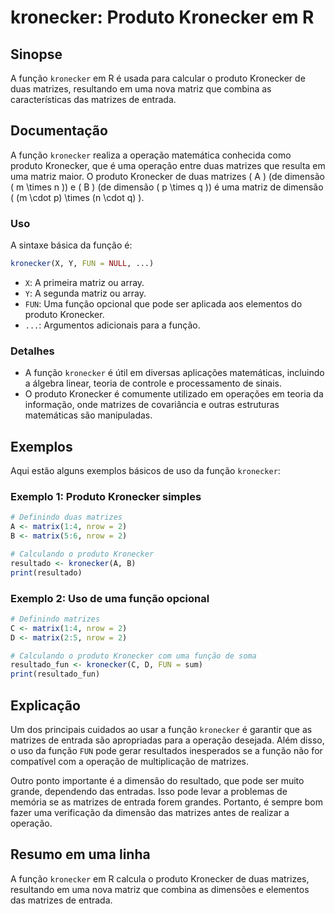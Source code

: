 <!--
Meta Description: # kronecker: Produto Kronecker em R ## Sinopse A função `kronecker` em R é usada para calcular o produto Kronecker de duas matrizes, resultando em uma...
Meta Keywords: kronecker, função, matrizes, produto, uma
-->

# kronecker: Produto Kronecker em R

## Sinopse
A função `kronecker` em R é usada para calcular o produto Kronecker de duas matrizes, resultando em uma nova matriz que combina as características das matrizes de entrada.

## Documentação
A função `kronecker` realiza a operação matemática conhecida como produto Kronecker, que é uma operação entre duas matrizes que resulta em uma matriz maior. O produto Kronecker de duas matrizes \( A \) (de dimensão \( m \times n \)) e \( B \) (de dimensão \( p \times q \)) é uma matriz de dimensão \( (m \cdot p) \times (n \cdot q) \).

### Uso
A sintaxe básica da função é:

```R
kronecker(X, Y, FUN = NULL, ...)
```

- `X`: A primeira matriz ou array.
- `Y`: A segunda matriz ou array.
- `FUN`: Uma função opcional que pode ser aplicada aos elementos do produto Kronecker.
- `...`: Argumentos adicionais para a função.

### Detalhes
- A função `kronecker` é útil em diversas aplicações matemáticas, incluindo a álgebra linear, teoria de controle e processamento de sinais.
- O produto Kronecker é comumente utilizado em operações em teoria da informação, onde matrizes de covariância e outras estruturas matemáticas são manipuladas.

## Exemplos
Aqui estão alguns exemplos básicos de uso da função `kronecker`:

### Exemplo 1: Produto Kronecker simples
```R
# Definindo duas matrizes
A <- matrix(1:4, nrow = 2)
B <- matrix(5:6, nrow = 2)

# Calculando o produto Kronecker
resultado <- kronecker(A, B)
print(resultado)
```

### Exemplo 2: Uso de uma função opcional
```R
# Definindo matrizes
C <- matrix(1:4, nrow = 2)
D <- matrix(2:5, nrow = 2)

# Calculando o produto Kronecker com uma função de soma
resultado_fun <- kronecker(C, D, FUN = sum)
print(resultado_fun)
```

## Explicação
Um dos principais cuidados ao usar a função `kronecker` é garantir que as matrizes de entrada são apropriadas para a operação desejada. Além disso, o uso da função `FUN` pode gerar resultados inesperados se a função não for compatível com a operação de multiplicação de matrizes.

Outro ponto importante é a dimensão do resultado, que pode ser muito grande, dependendo das entradas. Isso pode levar a problemas de memória se as matrizes de entrada forem grandes. Portanto, é sempre bom fazer uma verificação da dimensão das matrizes antes de realizar a operação.

## Resumo em uma linha
A função `kronecker` em R calcula o produto Kronecker de duas matrizes, resultando em uma nova matriz que combina as dimensões e elementos das matrizes de entrada.